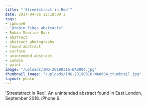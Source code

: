 ```yaml
---
title: "'Streetstract in Red'"
date: 2017-04-06 12:18:00 Z
tags:
- iphone6
- "@robin.likes.abstracts"
- Robin Maurice Barr
- abstract
- abstract photography
- found abstract
- surface
- unintended abstract
- London
- paint
image: "/uploads/IMG-20190316-WA0004.jpg"
thumbnail_image: "/uploads/IMG-20190316-WA0004_thumbnail.jpg"
layout: photo
---
```


'Streetstract in Red'. An unintended abstract found in East London, September 2018. iPhone 6.